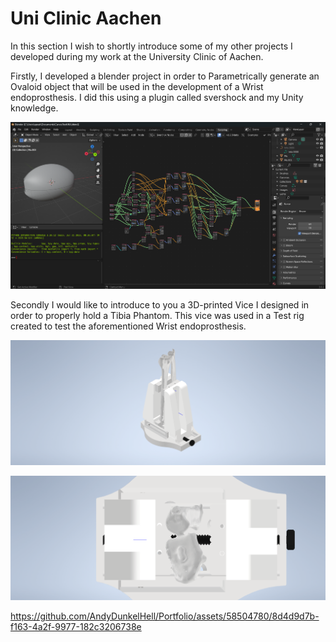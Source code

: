 # Uni Clinic Aachen
In this section I wish to shortly introduce some of my other projects I developed during my work at the University Clinic of Aachen. 

Firstly, I developed a blender project in order to Parametrically generate an Ovaloid object that will be used in the development of a Wrist endoprosthesis. I did this using a plugin called svershock and my Unity knowledge. 

<p align="center">
  <img src="https://github.com/AndyDunkelHell/Portfolio/blob/main/OtherProjects/UKA/Screenshot%202024-04-19%20171551.png" alt="Blender Screenshot Parametric Design"/>
</p>

Secondly I would like to introduce to you a 3D-printed Vice I designed in order to properly hold a Tibia Phantom. This vice was used in a Test rig created to test the aforementioned Wrist endoprosthesis. 

<p align="center">
  <img src="https://github.com/AndyDunkelHell/Portfolio/blob/main/OtherProjects/UKA/View1.png" alt="View 1"/>
</p>

<p align="center">
  <img src="https://github.com/AndyDunkelHell/Portfolio/blob/main/OtherProjects/UKA/View2.png" alt="View 2"/>
</p>


https://github.com/AndyDunkelHell/Portfolio/assets/58504780/8d4d9d7b-f163-4a2f-9977-182c3206738e

